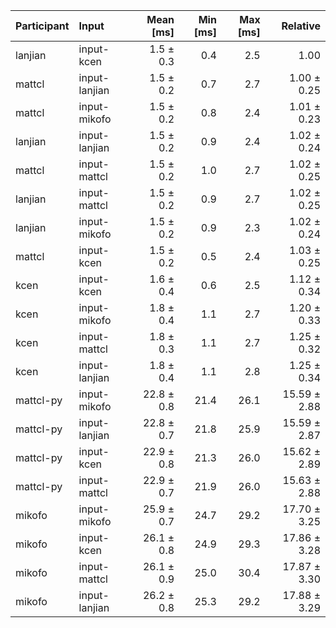 | Participant | Input | Mean [ms] | Min [ms] | Max [ms] | Relative |
|:---|:---|---:|---:|---:|---:|
| lanjian | input-kcen | 1.5 ± 0.3 | 0.4 | 2.5 | 1.00 |
| mattcl | input-lanjian | 1.5 ± 0.2 | 0.7 | 2.7 | 1.00 ± 0.25 |
| mattcl | input-mikofo | 1.5 ± 0.2 | 0.8 | 2.4 | 1.01 ± 0.23 |
| lanjian | input-lanjian | 1.5 ± 0.2 | 0.9 | 2.4 | 1.02 ± 0.24 |
| mattcl | input-mattcl | 1.5 ± 0.2 | 1.0 | 2.7 | 1.02 ± 0.25 |
| lanjian | input-mattcl | 1.5 ± 0.2 | 0.9 | 2.7 | 1.02 ± 0.25 |
| lanjian | input-mikofo | 1.5 ± 0.2 | 0.9 | 2.3 | 1.02 ± 0.24 |
| mattcl | input-kcen | 1.5 ± 0.2 | 0.5 | 2.4 | 1.03 ± 0.25 |
| kcen | input-kcen | 1.6 ± 0.4 | 0.6 | 2.5 | 1.12 ± 0.34 |
| kcen | input-mikofo | 1.8 ± 0.4 | 1.1 | 2.7 | 1.20 ± 0.33 |
| kcen | input-mattcl | 1.8 ± 0.3 | 1.1 | 2.7 | 1.25 ± 0.32 |
| kcen | input-lanjian | 1.8 ± 0.4 | 1.1 | 2.8 | 1.25 ± 0.34 |
| mattcl-py | input-mikofo | 22.8 ± 0.8 | 21.4 | 26.1 | 15.59 ± 2.88 |
| mattcl-py | input-lanjian | 22.8 ± 0.7 | 21.8 | 25.9 | 15.59 ± 2.87 |
| mattcl-py | input-kcen | 22.9 ± 0.8 | 21.3 | 26.0 | 15.62 ± 2.89 |
| mattcl-py | input-mattcl | 22.9 ± 0.7 | 21.9 | 26.0 | 15.63 ± 2.88 |
| mikofo | input-mikofo | 25.9 ± 0.7 | 24.7 | 29.2 | 17.70 ± 3.25 |
| mikofo | input-kcen | 26.1 ± 0.8 | 24.9 | 29.3 | 17.86 ± 3.28 |
| mikofo | input-mattcl | 26.1 ± 0.9 | 25.0 | 30.4 | 17.87 ± 3.30 |
| mikofo | input-lanjian | 26.2 ± 0.8 | 25.3 | 29.2 | 17.88 ± 3.29 |
